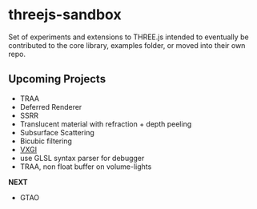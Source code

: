 # threejs-sandbox

Set of experiments and extensions to THREE.js intended to eventually be contributed to the core library, examples folder, or moved into their own repo.

## Upcoming Projects

- TRAA
- Deferred Renderer
- SSRR
- Translucent material with refraction + depth peeling
- Subsurface Scattering
- Bicubic filtering
- [VXGI](https://wickedengine.net/2017/08/30/voxel-based-global-illumination/)
- use GLSL syntax parser for debugger
- TRAA, non float buffer on volume-lights

**NEXT**
- GTAO

